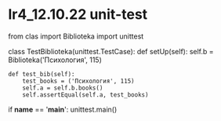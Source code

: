 # lr4_12.10.22 unit-test
from clas import Biblioteka
import unittest

class TestBiblioteka(unittest.TestCase):
    def setUp(self):
        self.b = Biblioteka('Психология', 115)

    def test_bib(self):
        test_books = ('Психология', 115)
        self.a = self.b.books()
        self.assertEqual(self.a, test_books)

if __name__ == '__main__':
    unittest.main()
